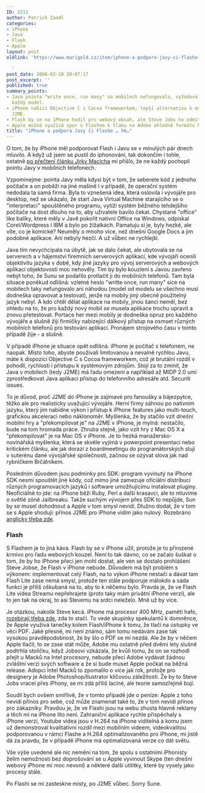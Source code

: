 ```yaml
---
ID: 2211
author: Patrick Zandl
categories:
- iPhone
- Java
- Flash
- Apple
layout: post
oldlink: 'https://www.marigold.cz/item/iphone-a-podpora-javy-ci-flashe-hm

  '
post_date: 2008-03-10 20:07:17
post_excerpt: ''
published: true
summary_points:
- Java pointa "write once, run many" na mobilech nefungovala, vyžadovala úpravy pro
  každý model.
- iPhone nabízí Objective C s Cocoa frameworkem, lepší alternativu k omezené Javě
  J2ME.
- Flash by se na iPhone hodil pro webový obsah, ale Steve Jobs ho odmítl kvůli výkonu.
- Apple možná využívá spor s Flashem k tlaku na Adobe ohledně formátu PDF.
title: "iPhone a podpora Javy či Flashe … hm…"
---
```


O tom, že by iPhone měl podporovat Flash i Javu se v minulých pár dnech mluvilo. A když už jsem se pustil do iphonování, tak dokončím i tohle, ostatně <a href="http://blog.macich.net/clanky/java-pro-iphone-nebude/">po přečtení článku Jirky Macicha</a> mi přišlo, že ne každý pochopil pointu Javy v mobilních telefonech. 

Vzpomínejme: pointa Javy měla kdysi být v tom, že seberete kód z jednoho počítače a on poběží na jiné mašině i v případě, že operační systém nedodala ta samá firma. Byla to vznešená idea, která oslovila i vývojáře pro desktop, než se ukázalo, že start Java Virtual Machine starajícího se o "interpretaci" spouštěného programu, vytíží systém běžného tehdejšího počítače na dost dlouho na to, aby uživatele bavilo čekat. Chystané "office" like balíky, které měly v Javě pokořit nativní Office na Windows, odpískal Corel/Wordpress i IBM a bylo po žížalkách. Pamatuju si je, byly hezké, ale víte, co je komické? Neuměly o mnoho více, než dnešní Google Docs a jim podobné aplikace. Ani nebyly hezčí. A už vůbec ne rychlejší. 
<!--more-->


Java tím nevychcípala na úbytě, jak se dalo čekat, ale ubytovala se na serverech a v hájemství firemních serverových aplikací, kde vývojáři ocenili objektivitu jazyka v době, kdy jiné jazyky pro vývoj serverových a webových aplikací objektovosti moc nehověly. Tím by bylo kouzlení s Javou zavřeno nebýt toho, že Sunu se podařilo protlačit ji do mobilních telefonů. Tam byla situace poněkud odlišná: vzletné heslo "writte once, run many" sice na mobilech taky nefungovalo ani náhodou (model od modelu se všechno musí dodneška opravovat a testovat), jenže na mobily jiný obecně použitelný jazyk nebyl. A kdo chtěl dělat aplikace na mobily, jinou šanci neměl, bez ohledu na to, že pro každý nový mobil se musela aplikace trochu upravit a znovu přetestovat. Portace her mezi mobily je dodneška opruz pro každého vývojáře a slušně žijí firmičky nabízející dálkový přístup na osmset různých mobilních telefonů pro testování aplikací. Pronájem strojového času v tomto případě žije - a slušně. 

V případě iPhone je situace opět odlišná. iPhone je počítač s telefonem, ne naopak. Místo toho, abyste používali limitovanou a nevalně rychlou Javu, máte k dispozici Objective C s Cocoa frameworkem, což je brutální rozdíl v pohodlí, rychlosti i přístupu k systémovým zdrojům. Stojí za to zmínit, že Java v mobilech (tedy J2ME) má řadu omezení a například až MIDP 2.0 umí zprostředkovat Java aplikaci přístup do telefonního adresáře atd. Securiti issues.

To je důvod, proč J2ME do iPhone je zajímavé pro fanoušky a bájezpytce, těžko ale pro realisticky uvažující vývojáře. Herní firmy sáhnou po nativním jazyku, který jim nabídne výkon i přístup k iPhone features jako multi-touch, grafickou akceleraci nebo náklonoměr. Myšlenka, že by stačilo vzít dnešní mobilní hry a "překompilovat je" na J2ME v iPhone, je mylná: nestačilo, bude na tom hromada práce. Zhruba stejně, jako vzít hry z Mac OS X a "překompilovat" je na Mac OS v iPhone. Je to hezká manažersko-novinářská myšlenka, která se skvěle vyjímá v powerpoint presentaci nebo kritickém článku, ale jak dorazí z boardmeetingu do programátorských slují v suterénu dané vývojářské společnosti, začnou se ozývat slova jak nad rybníčkem Brčálníkem.

Posledním důvodem jsou podmínky pro SDK: program vyvinutý na iPhone SDK nesmí spouštět jiné kódy, což mimo jiné zamezuje oficiální distribuci různých programovacích jazyků i software umožňujícímu instalovat pluginy. Neoficiálně to jde: na iPhone běží Ruby, Perl a další krasavci, ale to mluvíme o světlé zóně Jailbreaku. Takže suchým vývojem přes SDK to nepůjde, Sun by se musel dohodnout a Apple v tom smysl nevidí. Dlužno dodat, že v tom se s Apple shoduji: přínos J2ME pro iPhone vidím jako nulový. Rozebráno <a href="http://www.itwire.com/content/view/17038/1103/">anglicky třeba zde</a>. 

<h3>Flash</h3>

S Flashem je to jiná káva. Flash by se v iPhone užil, protože je to přirozené krmivo pro řadu webových kouzel. Není to tak dávno, co se začalo šuškat o tom, že by ho iPhone přeci jen mohl dostat, ale ven se dostalo prohlášení Steve Jobse, že Flash v iPhone nebude. Důvodem má být problém s výkonem: implementovat celý Flash, na to výkon iPhone nestačí a dávat tam Flash Lite zase nemá smysl, protože ten stále podporuje málokdo a sada funkcí je příliš oškubaná na to, aby to k něčemu bylo. Pravda je, že ve Flash Lite videa Streamu nepřehrajete (proto taky mám privátní iPhone verzi), ale to jen tak na okraj, to asi Stevemu na srdci neleželo. Mně už by více. 

Je otázkou, nakolik Steve kecá. iPhone má procesor 400 MHz, paměti hafo, <a href="http://www.appleinsider.com/articles/08/03/05/steve_jobs_pans_flash_on_the_iphone.html">rozebírají třeba zde</a>, zda to stačí. To vede skupinky spekulantů k domněnce, že Apple využívá tanečky kolem Flash/iPhone k tomu, že tlačí na ústupky ve věci PDF. Jaké přesně, mi není známo, sám tomu nedávám zase tak vysokou pravděpodobnost, že by šlo o PDF se mi nezdá. Ale že by v něčem Apple tlačil, to se zase stát může, Adobe mu ostatně před dvěmi lety slušně podtrhla stoličku, když Jobsovi vzkázala, že kvůli tomu, že on se rozhodl přejít u Macků na Intel procesory, nebude přeci Adobe vydávat žádnou zvláštní verzi svých software a že si bude muset Apple počkat na běžná release. Adopci Intel Macků to zpomalilo o více jak rok, protože pro designery je Adobe Photoshop/Ilustrator klíčovou záležitostí.  Že by to Steve Jobs vracel přes iPhony, se mi zdá příliš laciné, ale teorie samozřejmě bují. 

Soudil bych ovšem smířlivě, že v tomto případě jde o peníze: Apple z toho nevidí přínos pro sebe, což může znamenat také to, že v tom nevidí přínos pro zákazníky. Pravdou je, že ve Flashi jsou na webu zhusta hlavně reklamy a těch mi na iPhone líto není. Zahraniční aplikace rychle přispěchaly s iPhone verzí, Youtube videa jsou v H.264 na iPhone viditelná a komu jsem už demonstroval kvalitativní rozdíl mezi mobilním videem, videokvalitou podporovanou v rámci Flashe a H.264 optimalizovaného pro iPhone, mi jistě dá za pravdu, že v případě iPhone má optimalizovaná verze co dát světu. 

Vše výše uvedené ale nic nemění na tom, že spolu s ostatními iPhonisty želím nemožnosti bez doprošování se u Apple vyvinout Skype (ten dnešní webový iPhone mi moc nevoní) a některé další utilitky, které by vysely jako procesy stále.  

Po Flashi se mi zasteskne místy, po J2ME vůbec. Sorry Sune.